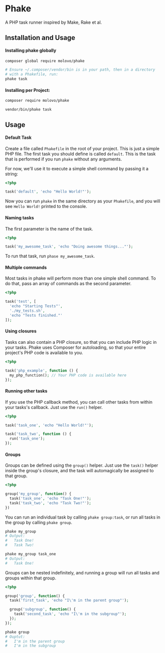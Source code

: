 # Phake

A PHP task runner inspired by Make, Rake et al.

## Installation and Usage

#### Installing phake globally

```sh
composer global require molovo/phake

# Ensure ~/.composer/vendor/bin is in your path, then in a directory
# with a Phakefile, run:
phake task
```

#### Installing per Project:

```sh
composer require molovo/phake

vendor/bin/phake task
```

## Usage

#### Default Task

Create a file called `Phakefile` in the root of your project. This is just a simple PHP file. The first task you should define is called `default`. This is the task that is performed if you run `phake` without any arguments.

For now, we'll use it to execute a simple shell command by passing it a string:

```php
<?php

task('default', 'echo "Hello World!"');
```

Now you can run `phake` in the same directory as your `Phakefile`, and you will see `Hello World!` printed to the console.

#### Naming tasks

The first parameter is the name of the task.

```php
<?php

task('my_awesome_task', 'echo "Doing awesome things..."');
```

To run that task, run `phase my_awesome_task`.

#### Multiple commands

Most tasks in phake will perform more than one simple shell command. To do that, pass an array of commands as the second parameter.

```php
<?php

task('test', [
  'echo "Starting Tests"',
  './my_tests.sh',
  'echo "Tests finished."'
]);
```

#### Using closures

Tasks can also contain a PHP closure, so that you can include PHP logic in your tasks. Phake uses Composer for autoloading, so that your entire project's PHP code is available to you.

```php
<?php

task('php_example', function () {
  my_php_function(); // Your PHP code is available here
});
```

#### Running other tasks

If you use the PHP callback method, you can call other tasks from within your tasks's callback. Just use the `run()` helper.

```php
<?php

task('task_one', 'echo "Hello World!"');

task('task_two', function () {
  run('task_one');
});
```

#### Groups

Groups can be defined using the `group()` helper. Just use the `task()` helper inside the group's closure, and the task will automagically be assigned to that group.

```php
<?php

group('my_group', function() {
  task('task_one', 'echo "Task One!"');
  task('task_two', 'echo "Task Two!"');
})
```

You can run an individual task by calling `phake group:task`, or run all tasks in the group by calling `phake group`.

```sh
phake my_group
# Output:
#   Task One!
#   Task Two!

phake my_group task_one
# Output:
#   Task One!
```

Groups can be nested indefinitely, and running a group will run all tasks and groups within that group.

```php
<?php

group('group', function() {
  task('first_task', 'echo "I\'m in the parent group"');

  group('subgroup', function() {
    task('second_task', 'echo "I\'m in the subgroup"');
  });
});
```

```sh
phake group
# Ouptut:
#   I'm in the parent group
#   I'm in the subgroup
```
